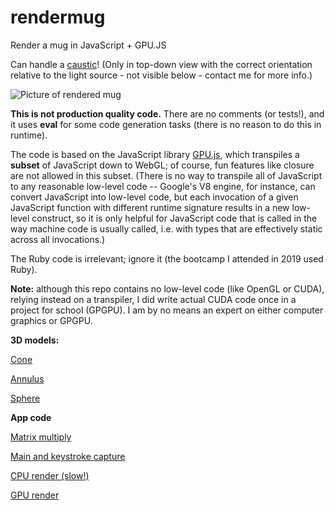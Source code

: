 # rendermug
Render a mug in JavaScript + GPU.JS

Can handle a [caustic](https://en.wikipedia.org/wiki/Caustic_(optics))! (Only in top-down view with the correct orientation relative to the light source - not visible below - contact me for more info.)

![Picture of rendered mug](https://ryandenlinger.files.wordpress.com/2021/05/rendermug-1.png)

**This is not production quality code.** There are no comments (or tests!), and it uses **eval** for some code generation tasks (there is no reason to do this in runtime).

The code is based on the JavaScript library [GPU.js](https://gpu.rocks/), which transpiles a **subset** of JavaScript down to WebGL; of course, fun features like closure are not allowed in this subset. (There is no way to transpile all of JavaScript to any reasonable low-level code -- Google's V8 engine, for instance, can convert JavaScript into low-level code, but each invocation of a given JavaScript function with different runtime signature results in a new low-level construct, so it is only helpful for JavaScript code that is called in the way machine code is usually called, i.e. with types that are effectively static across all invocations.)

The Ruby code is irrelevant; ignore it (the bootcamp I attended in 2019 used Ruby).

**Note:** although this repo contains no low-level code (like OpenGL or CUDA), relying instead on a transpiler, I did write actual CUDA code once in a project for school (GPGPU). I am by no means an expert on either computer graphics or GPGPU.

**3D models:**

[Cone](https://github.com/ryanden2018/rendermug/blob/8e09e191a53e6ed007bb225a82d1c73402622bd4/app/assets/javascripts/Cone.js)

[Annulus](https://github.com/ryanden2018/rendermug/blob/8e09e191a53e6ed007bb225a82d1c73402622bd4/app/assets/javascripts/Annulus.js)

[Sphere](https://github.com/ryanden2018/rendermug/blob/8e09e191a53e6ed007bb225a82d1c73402622bd4/app/assets/javascripts/Sphere.js)

**App code**

[Matrix multiply](https://github.com/ryanden2018/rendermug/blob/8e09e191a53e6ed007bb225a82d1c73402622bd4/app/assets/javascripts/matmul.js)

[Main and keystroke capture](https://github.com/ryanden2018/rendermug/blob/8e09e191a53e6ed007bb225a82d1c73402622bd4/app/assets/javascripts/index.js)

[CPU render (slow!)](https://github.com/ryanden2018/rendermug/blob/8e09e191a53e6ed007bb225a82d1c73402622bd4/app/assets/javascripts/MugRenderer.js)

[GPU render](https://github.com/ryanden2018/rendermug/blob/8e09e191a53e6ed007bb225a82d1c73402622bd4/app/assets/javascripts/MugRendererGPU.js)
